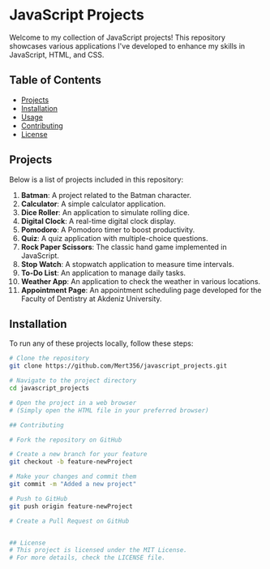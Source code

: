 # JavaScript Projects

Welcome to my collection of JavaScript projects! This repository showcases various applications I've developed to enhance my skills in JavaScript, HTML, and CSS.

## Table of Contents

- [Projects](#projects)
- [Installation](#installation)
- [Usage](#usage)
- [Contributing](#contributing)
- [License](#license)

## Projects

Below is a list of projects included in this repository:

1. **Batman**: A project related to the Batman character.
2. **Calculator**: A simple calculator application.
3. **Dice Roller**: An application to simulate rolling dice.
4. **Digital Clock**: A real-time digital clock display.
5. **Pomodoro**: A Pomodoro timer to boost productivity.
6. **Quiz**: A quiz application with multiple-choice questions.
7. **Rock Paper Scissors**: The classic hand game implemented in JavaScript.
8. **Stop Watch**: A stopwatch application to measure time intervals.
9. **To-Do List**: An application to manage daily tasks.
10. **Weather App**: An application to check the weather in various locations.
11. **Appointment Page**: An appointment scheduling page developed for the Faculty of Dentistry at Akdeniz University.

## Installation

To run any of these projects locally, follow these steps:

```bash
# Clone the repository
git clone https://github.com/Mert356/javascript_projects.git

# Navigate to the project directory
cd javascript_projects

# Open the project in a web browser
# (Simply open the HTML file in your preferred browser)

## Contributing

# Fork the repository on GitHub

# Create a new branch for your feature
git checkout -b feature-newProject

# Make your changes and commit them
git commit -m "Added a new project"

# Push to GitHub
git push origin feature-newProject

# Create a Pull Request on GitHub


## License
# This project is licensed under the MIT License.
# For more details, check the LICENSE file.

